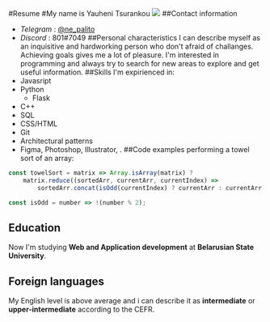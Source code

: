 #Resume
#My name is Yauheni Tsurankou
![](https://cdn1.savepice.ru/uploads/2021/2/3/880abd5b2e5035619a0ed78b68a72cd8-full.jpg)
##Contact information
* *Telegram* : [@ne_palito](https://t.me/ne_palito)
* *Discord* : 801#7049
##Personal characteristics
I can describe myself as an inquisitive and hardworking person who don't afraid of challanges. Achieving goals gives me a lot of pleasure. I'm interested in programming and always try to search for new areas to explore and get useful information.
##Skills
I'm expirienced in:
* Javasript
* Python
    * Flask
* C++
* SQL
* CSS/HTML
* Git
* Architectural patterns
* Figma, Photoshop, Illustrator, .
##Code examples
performing a towel sort of an array:

```javascript
const towelSort = matrix => Array.isArray(matrix) ?
    matrix.reduce((sortedArr, currentArr, currentIndex) =>
        sortedArr.concat(isOdd(currentIndex) ? currentArr : currentArr.reverse()), []) : [];

const isOdd = number => !(number % 2);
```
## Education
Now I'm studying **Web and Application development** at **Belarusian State University**. 
## Foreign languages
My English level is above average and i can describe it as **intermediate** or **upper-intermediate** according to the CEFR. 

